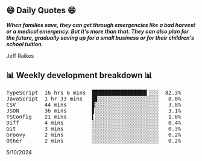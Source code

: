 ## 😄 Daily Quotes 😄

_**When families save, they can get through emergencies like a bad harvest or a medical emergency. But it's more than that. They can also plan for the future, gradually saving up for a small business or for their children's school tuition.**_

Jeff Raikes



## 📊 Weekly development breakdown 📊

<pre>TypeScript  16 hrs 6 mins  █████████████████▎░░░  82.3%
JavaScript  1 hr 33 mins   █▋░░░░░░░░░░░░░░░░░░░   8.0%
CSV         44 mins        ▊░░░░░░░░░░░░░░░░░░░░   3.8%
JSON        36 mins        ▋░░░░░░░░░░░░░░░░░░░░   3.1%
TSConfig    21 mins        ▍░░░░░░░░░░░░░░░░░░░░   1.8%
Diff        4 mins         ░░░░░░░░░░░░░░░░░░░░░   0.4%
Git         3 mins         ░░░░░░░░░░░░░░░░░░░░░   0.3%
Groovy      2 mins         ░░░░░░░░░░░░░░░░░░░░░   0.2%
Other       2 mins         ░░░░░░░░░░░░░░░░░░░░░   0.2%</pre>

5/10/2024